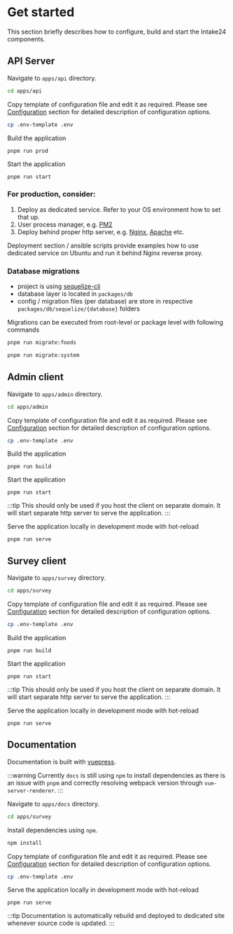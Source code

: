 # Get started

This section briefly describes how to configure, build and start the Intake24 components.

## API Server

Navigate to `apps/api` directory.

```sh
cd apps/api
```

Copy template of configuration file and edit it as required. Please see [Configuration](/config/) section for detailed description of configuration options.

```sh
cp .env-template .env
```

Build the application

```
pnpm run prod
```

Start the application

```
pnpm run start
```

### For production, consider:

1) Deploy as dedicated service. Refer to your OS environment how to set that up.
2) User process manager, e.g. [PM2](https://pm2.keymetrics.io)
3) Deploy behind proper http server, e.g. [Nginx](https://www.nginx.com), [Apache](https://www.apache.org) etc.

Deployment section / ansible scripts provide examples how to use dedicated service on Ubuntu and run it behind Nginx reverse proxy.

### Database migrations

- project is using [sequelize-cli](https://github.com/sequelize/cli)
- database layer is located in `packages/db`
- config / migration files (per database) are store in respective `packages/db/sequelize/{database}` folders

Migrations can be executed from root-level or package level with following commands
```sh
pnpm run migrate:foods

pnpm run migrate:system
```

## Admin client

Navigate to `apps/admin` directory.

```sh
cd apps/admin
```

Copy template of configuration file and edit it as required. Please see [Configuration](/config/) section for detailed description of configuration options.

```sh
cp .env-template .env
```

Build the application

```
pnpm run build
```

Start the application

```
pnpm run start
```

:::tip
This should only be used if you host the client on separate domain. It will start separate http server to serve the application.
:::

Serve the application locally in development mode with hot-reload

```
pnpm run serve
```

## Survey client

Navigate to `apps/survey` directory.

```sh
cd apps/survey
```

Copy template of configuration file and edit it as required. Please see [Configuration](/config/) section for detailed description of configuration options.

```sh
cp .env-template .env
```

Build the application

```
pnpm run build
```

Start the application

```
pnpm run start
```

:::tip
This should only be used if you host the client on separate domain. It will start separate http server to serve the application.
:::

Serve the application locally in development mode with hot-reload

```
pnpm run serve
```

## Documentation

Documentation is built with [vuepress](https://vuepress.vuejs.org).

:::warning
Currently `docs` is still using `npm` to install dependencies as there is an issue with `pnpm` and correctly resolving webpack version through `vue-server-renderer`.
:::

Navigate to `apps/docs` directory.

```sh
cd apps/survey
```

Install dependencies using `npm`.

```sh
npm install
```

Copy template of configuration file and edit it as required. Please see [Configuration](/config/) section for detailed description of configuration options.

```sh
cp .env-template .env
```

Serve the application locally in development mode with hot-reload

```
pnpm run serve
```

:::tip
Documentation is automatically rebuild and deployed to dedicated site whenever source code is updated.
:::